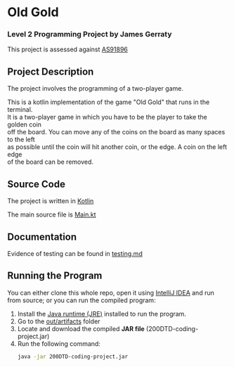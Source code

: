# Old Gold

### Level 2 Programming Project by James Gerraty

This project is assessed against [AS91896](https://www.nzqa.govt.nz/nqfdocs/ncea-resource/achievements/2019/as91896.pdf)


## Project Description

The project involves the programming of a two-player game.

This is a kotlin implementation of the game "Old Gold" that runs in the terminal.\
It is a two-player game in which you have to be the player to take the golden coin\
off the board. You can move any of the coins on the board as many spaces to the left\
as possible until the coin will hit another coin, or the edge. A coin on the left edge\
of the board can be removed.


## Source Code

The project is written in [Kotlin](https://kotlinlang.org/)

The main source file is [Main.kt](src/Main.kt)


## Documentation

Evidence of testing can be found in [testing.md](testing.md)


## Running the Program

You can either clone this whole repo, open it using [IntelliJ IDEA](https://www.jetbrains.com/idea/download/) and run from source; or you can run the compiled program:

1. Install the [Java runtime (JRE)](https://www.java.com/en/download/) installed to run the program.
2. Go to the [out/artifacts](out/artifacts) folder
3. Locate and download the compiled **JAR file** (200DTD-coding-project.jar)
4. Run the following command:
    ```bash
    java -jar 200DTD-coding-project.jar
    ```
